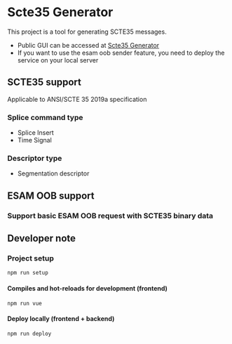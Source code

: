 # Scte35 Generator
This project is a tool for generating SCTE35 messages.
* Public GUI can be accessed at [Scte35 Generator](https://hlitpxu.github.io/scte35_generator/)
* If you want to use the esam oob sender feature, you need to deploy the service on your local server

## SCTE35 support
Applicable to ANSI/SCTE 35 2019a specification
### Splice command type
* Splice Insert
* Time Signal
### Descriptor type
* Segmentation descriptor

## ESAM OOB support
### Support basic ESAM OOB request with SCTE35 binary data

## Developer note
### Project setup
```
npm run setup
```

#### Compiles and hot-reloads for development (frontend)
```
npm run vue
```

#### Deploy locally (frontend + backend)
```
npm run deploy
```
